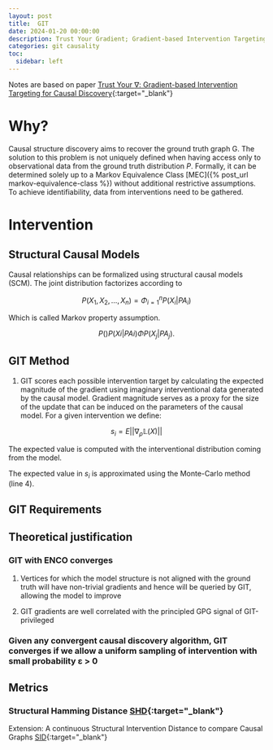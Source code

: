 ```yaml
---
layout: post
title:  GIT
date: 2024-01-20 00:00:00
description: Trust Your Gradient; Gradient-based Intervention Targeting for Causal Discovery
categories: git causality
toc:
  sidebar: left
---
```


Notes are based on paper [Trust Your $\nabla$: Gradient-based Intervention Targeting for Causal Discovery](https://openreview.net/pdf?id=Dr5e5aNcz2){:target="_blank"}

# Why?

Causal structure discovery aims to recover the ground truth graph G. The solution to this problem is not uniquely defined when having access only to observational data from the ground truth distribution $P$. Formally, it can be determined solely up to a Markov Equivalence Class [MEC]({% post_url markov-equivalence-class %}) without additional restrictive assumptions. To achieve identifiability, data from interventions need to be gathered.

# Intervention

## Structural Causal Models

Causal relationships can be formalized using structural causal models (SCM). The joint distribution factorizes according to

$$ P(X_1, X_2, ..., X_n) = \Phi_{i=1}^n P(X_i | PA_i) $$

Which is called Markov property assumption.

$$P() P(Xi|PAi) \Phi P(X_j|PA_j).$$


## GIT Method

1. GIT scores each possible intervention target by calculating the expected magnitude of the gradient using imaginary interventional data generated by the causal model. Gradient magnitude serves as a proxy for the size of the update that can be induced on the parameters of the causal model. For a given intervention we define:

$$ s_i = E||\nabla _\rho \mathbb{L}(X)||$$

The expected value is computed with the interventional distribution coming from the model.

The expected value in $s_i$ is approximated using the Monte-Carlo method (line 4).

## GIT Requirements

## Theoretical justification

### GIT with ENCO converges

1. Vertices for which the model structure is not aligned with the ground truth will have non-trivial gradients and hence will be queried by GIT, allowing the model to improve

2. GIT gradients are well correlated with the principled GPG signal of GIT-privileged

### Given any convergent causal discovery algorithm, GIT converges if we allow a uniform sampling of intervention with small probability ε > 0


## Metrics

### Structural Hamming Distance [SHD](){:target="_blank"}

Extension: A continuous Structural Intervention Distance to compare Causal Graphs [SID](https://arxiv.org/pdf/2307.16452.pdf){:target="_blank"}

